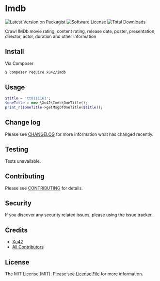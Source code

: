 # Imdb

[![Latest Version on Packagist][ico-version]][link-packagist]
[![Software License][ico-license]](LICENSE.md)
[![Total Downloads][ico-downloads]][link-downloads]

Crawl IMDb movie rating, content rating, release date, poster, presentation, director, actor, duration and other information

## Install

Via Composer

``` bash
$ composer require xu42/imdb
```

## Usage

``` php
$title = 'tt0111161';
$oneTitle = new \Xu42\Imdb\OneTitle();
print_r($oneTitle->getMsgOfOneTitle($title));
```

## Change log

Please see [CHANGELOG](CHANGELOG.md) for more information what has changed recently.

## Testing

Tests unavailable.

## Contributing

Please see [CONTRIBUTING](CONTRIBUTING.md) for details.

## Security

If you discover any security related issues, please using the issue tracker.

## Credits

- [Xu42](https://github.com/xu42)
- [All Contributors](https://github.com/xu42/IMDb/contributors)

## License

The MIT License (MIT). Please see [License File](LICENSE.md) for more information.

[ico-version]: https://img.shields.io/packagist/v/xu42/imdb.svg?style=flat-square
[ico-license]: https://img.shields.io/badge/license-MIT-brightgreen.svg?style=flat-square
[ico-downloads]: https://img.shields.io/packagist/dt/xu42/imdb.svg?style=flat-square

[link-packagist]: https://packagist.org/packages/xu42/imdb
[link-travis]: https://travis-ci.org/xu42/imdb
[link-scrutinizer]: https://scrutinizer-ci.com/g/xu42/imdb/code-structure
[link-code-quality]: https://scrutinizer-ci.com/g/xu42/imdb
[link-downloads]: https://packagist.org/packages/xu42/imdb
[link-author]: https://github.com/xu42
[link-contributors]: ../../contributors
